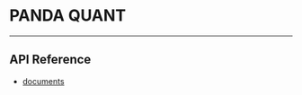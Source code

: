 # PANDA QUANT

***

## API Reference
* [documents](https://github.com/hielf/genevasys_sales/blob/master/api.md)
